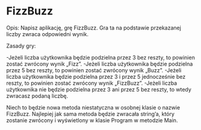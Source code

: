 # FizzBuzz


Opis:
Napisz aplikację, grę FizzBuzz. Gra ta na podstawie przekazanej liczby zwraca odpowiedni wynik.

Zasady gry:

-Jeżeli liczba użytkownika będzie podzielna przez 3 bez reszty, to powinien zostać zwrócony wynik „Fizz”.
-Jeżeli liczba użytkownika będzie podzielna przez 5 bez reszty, to powinien zostać zwrócony wynik „Buzz”.
-Jeżeli liczba użytkownika będzie podzielna przez 3 i przez 5 jednocześnie bez reszty, to powinien zostać zwrócony wynik „FizzBuzz”.
-Jeżeli liczba użytkownika nie będzie podzielna przez 3 ani przez 5 bez reszty, to wtedy zwracasz podaną liczbę.

Niech to będzie nowa metoda niestatyczna w osobnej klasie o nazwie FizzBuzz. Najlepiej jak sama metoda będzie zwracała string’a, który zostanie zwrócony i wyświetlony w klasie Program w metodzie Main.
